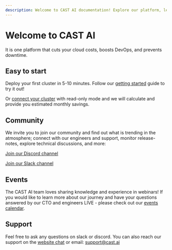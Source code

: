 ```yaml
---
description: Welcome to CAST AI documentation! Explore our platform, learn more about how it works, and take advantage of cloud cost optimization and DevOps automation.
---
```


# Welcome to CAST AI

It is one platform that cuts your cloud costs, boosts DevOps, and prevents downtime.

## Easy to start

Deploy your first cluster in 5-10 minutes. Follow our [getting started](./getting-started/overview.md) guide to try it out!

Or [connect your cluster](./getting-started/external-cluster/overview.md) with read-only mode and we will calculate and provide you estimated monthly savings.

## Community

We invite you to join our community and find out what is trending in the atmosphere; connect with our engineers and support, monitor release-notes, explore technical discussions, and more:

[Join our Discord channel](https://discord.gg/4sFCFVJ)

[Join our Slack channel](https://join.slack.com/t/castai-community/shared_invite/zt-i8fcn2xi-sM_iONKn35NmYR2E3dtfng)

## Events

The CAST AI team loves sharing knowledge and experience in webinars! If you would like to learn more about our journey and have your questions answered by our CTO and engineers LIVE - please check out our [events calendar](https://cast.ai/events/).

## Support

Feel free to ask any questions on slack or discord. You can also reach our support on the [website chat](https://cast.ai/#) or email: support@cast.ai
